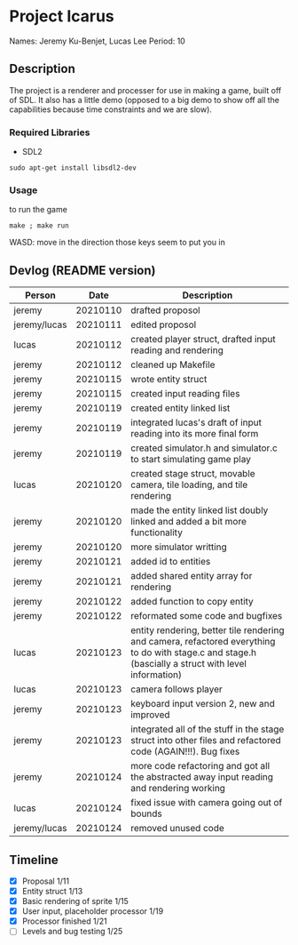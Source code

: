 # Project Icarus

Names: Jeremy Ku-Benjet, Lucas Lee
Period: 10

## Description
The project is a renderer and processer for use in making a game, built off of SDL. It also has a little demo (opposed to a big demo to show off all the capabilities because time constraints and we are slow).

### Required Libraries
- SDL2
```
sudo apt-get install libsdl2-dev
```
### Usage
to run the game
```
make ; make run
```
WASD: move in the direction those keys seem to put you in

## Devlog (README version)
|Person|Date|Description|
|------|----|-----------|
|jeremy|20210110|drafted proposol|
|jeremy/lucas|20210111|edited proposol|
|lucas|20210112|created player struct, drafted input reading and rendering|
|jeremy|20210112|cleaned up Makefile|
|jeremy|20210115|wrote entity struct|
|jeremy|20210115|created input reading files|
|jeremy|20210119|created entity linked list|
|jeremy|20210119|integrated lucas's draft of input reading into its more final form|
|jeremy|20210119|created simulator.h and simulator.c to start simulating game play|
|lucas|20210120|created stage struct, movable camera, tile loading, and tile rendering|
|jeremy|20210120|made the entity linked list doubly linked and added a bit more functionality|
|jeremy|20210120|more simulator writting|
|jeremy|20210121|added id to entities|
|jeremy|20210121|added shared entity array for rendering|
|jeremy|20210122|added function to copy entity|
|jeremy|20210122|reformated some code and bugfixes|
|lucas|20210123|entity rendering, better tile rendering and camera, refactored everything to do with stage.c and stage.h (bascially a struct with level information)|
|lucas|20210123|camera follows player|
|jeremy|20210123|keyboard input version 2, new and improved|
|jeremy|20210123|integrated all of the stuff in the stage struct into other files and refactored code (AGAIN!!!). Bug fixes|
|jeremy|20210124|more code refactoring and got all the abstracted away input reading and rendering working|
|lucas|20210124|fixed issue with camera going out of bounds|
|jeremy/lucas|20210124|removed unused code|

## Timeline
- [x] Proposal 1/11
- [x] Entity struct 1/13
- [x] Basic rendering of sprite 1/15
- [x] User input, placeholder processor 1/19
- [x] Processor finished 1/21
- [ ] Levels and bug testing 1/25
